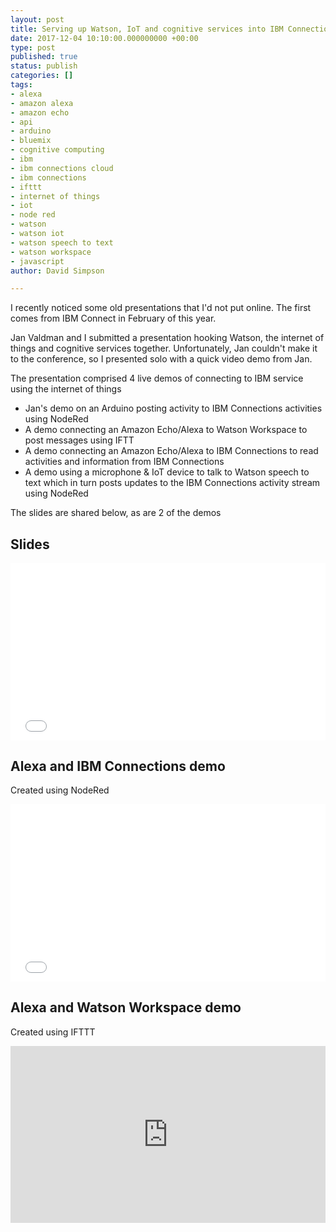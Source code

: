 ```yaml
---
layout: post
title: Serving up Watson, IoT and cognitive services into IBM Connections Cloud
date: 2017-12-04 10:10:00.000000000 +00:00
type: post
published: true
status: publish
categories: []
tags:
- alexa
- amazon alexa
- amazon echo
- api
- arduino
- bluemix
- cognitive computing
- ibm
- ibm connections cloud
- ibm connections
- ifttt
- internet of things
- iot
- node red
- watson
- watson iot
- watson speech to text
- watson workspace
- javascript
author: David Simpson

---
```


I recently noticed some old presentations that I'd not put online. The first comes from IBM Connect in February of this year.

Jan Valdman and I submitted a presentation hooking Watson, the internet of things and cognitive services together. Unfortunately, Jan couldn't make it to the conference, so I presented solo with a quick video demo from Jan.

The presentation comprised 4 live demos of connecting to IBM service using the internet of things

- Jan's demo on an Arduino posting activity to IBM Connections activities using NodeRed
- A demo connecting an Amazon Echo/Alexa to Watson Workspace to post messages using IFTT
- A demo connecting an Amazon Echo/Alexa to IBM Connections to read activities and information from IBM Connections
- A demo using a microphone & IoT device to talk to Watson speech to text which in turn posts updates to the IBM Connections activity stream using NodeRed

The slides are shared below, as are 2 of the demos

## Slides

<div class="embed-container"><iframe src="//www.slideshare.net/dvdsmpsn/dev1602-serving-up-watson-iot-and-cognitive-services-into-ibm-connections-cloud-83318695" style="border: 0" frameborder="0" allowfullscreen></iframe></div>

## Alexa and IBM Connections demo

Created using NodeRed

<div class="embed-container"><iframe src="//www.youtube.com/embed/L5lM9oENEVs" style="border: 0" frameborder="0" allowfullscreen></iframe></div>

## Alexa and Watson Workspace demo

Created using IFTTT

<div class="embed-container"><iframe src="https://www.youtube.com/embed/oHDjR0yjzSQ" style="border: 0" frameborder="0" allowfullscreen></iframe></div>

<style>.embed-container { position: relative; padding-bottom: 56.25%; height: 0; overflow: hidden; max-width: 100%; } .embed-container iframe, .embed-container object, .embed-container embed { position: absolute; top: 0; left: 0; width: 100%; height: 100%; }</style><div class='embed-container'>
